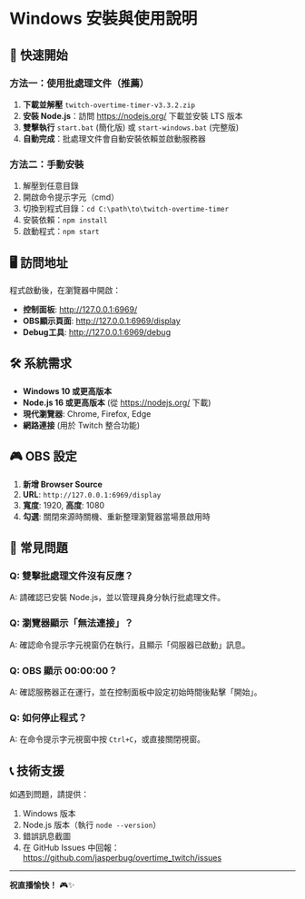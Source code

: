 # Windows 安裝與使用說明

## 🚀 快速開始

### 方法一：使用批處理文件（推薦）
1. **下載並解壓** `twitch-overtime-timer-v3.3.2.zip`
2. **安裝 Node.js**：訪問 https://nodejs.org/ 下載並安裝 LTS 版本
3. **雙擊執行** `start.bat` (簡化版) 或 `start-windows.bat` (完整版)
4. **自動完成**：批處理文件會自動安裝依賴並啟動服務器

### 方法二：手動安裝
1. 解壓到任意目錄
2. 開啟命令提示字元（cmd）
3. 切換到程式目錄：`cd C:\path\to\twitch-overtime-timer`
4. 安裝依賴：`npm install`
5. 啟動程式：`npm start`

## 🖥️ 訪問地址

程式啟動後，在瀏覽器中開啟：
- **控制面板**: http://127.0.0.1:6969/
- **OBS顯示頁面**: http://127.0.0.1:6969/display  
- **Debug工具**: http://127.0.0.1:6969/debug

## 🛠️ 系統需求

- **Windows 10 或更高版本**
- **Node.js 16 或更高版本** (從 https://nodejs.org/ 下載)
- **現代瀏覽器**: Chrome, Firefox, Edge
- **網路連接** (用於 Twitch 整合功能)

## 🎮 OBS 設定

1. **新增 Browser Source**
2. **URL**: `http://127.0.0.1:6969/display`
3. **寬度**: 1920, **高度**: 1080
4. **勾選**: 關閉來源時關機、重新整理瀏覽器當場景啟用時

## 🔧 常見問題

### Q: 雙擊批處理文件沒有反應？
A: 請確認已安裝 Node.js，並以管理員身分執行批處理文件。

### Q: 瀏覽器顯示「無法連接」？
A: 確認命令提示字元視窗仍在執行，且顯示「伺服器已啟動」訊息。

### Q: OBS 顯示 00:00:00？
A: 確認服務器正在運行，並在控制面板中設定初始時間後點擊「開始」。

### Q: 如何停止程式？
A: 在命令提示字元視窗中按 `Ctrl+C`，或直接關閉視窗。

## 📞 技術支援

如遇到問題，請提供：
1. Windows 版本
2. Node.js 版本（執行 `node --version`）
3. 錯誤訊息截圖
4. 在 GitHub Issues 中回報：https://github.com/jasperbug/overtime_twitch/issues

---
**祝直播愉快！** 🎮✨